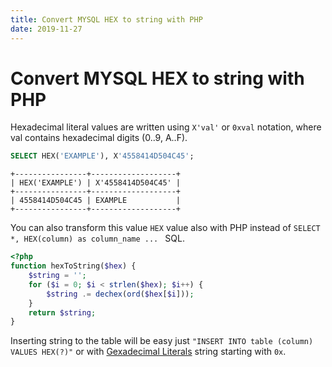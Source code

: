 ```yaml
---
title: Convert MYSQL HEX to string with PHP
date: 2019-11-27
---
```


# Convert MYSQL HEX to string with PHP

Hexadecimal literal values are written using `X'val'` or `0xval` notation, where val contains hexadecimal digits (0..9, A..F). 
 
```sql
SELECT HEX('EXAMPLE'), X'4558414D504C45';
```

```text
+----------------+-------------------+
| HEX('EXAMPLE') | X'4558414D504C45' |
+----------------+-------------------+
| 4558414D504C45 | EXAMPLE           |
+----------------+-------------------+
```

You can also transform this value `HEX` value also with PHP instead of `SELECT *, HEX(column) as column_name ... ` SQL.

```php
<?php
function hexToString($hex) {
	$string = '';
	for ($i = 0; $i < strlen($hex); $i++) {
		$string .= dechex(ord($hex[$i]));
	}
	return $string;
}
```

Inserting string to the table will be easy just `"INSERT INTO table (column) VALUES HEX(?)"` or with [Gexadecimal Literals](https://dev.mysql.com/doc/refman/8.0/en/hexadecimal-literals.html) string starting with `0x`.


